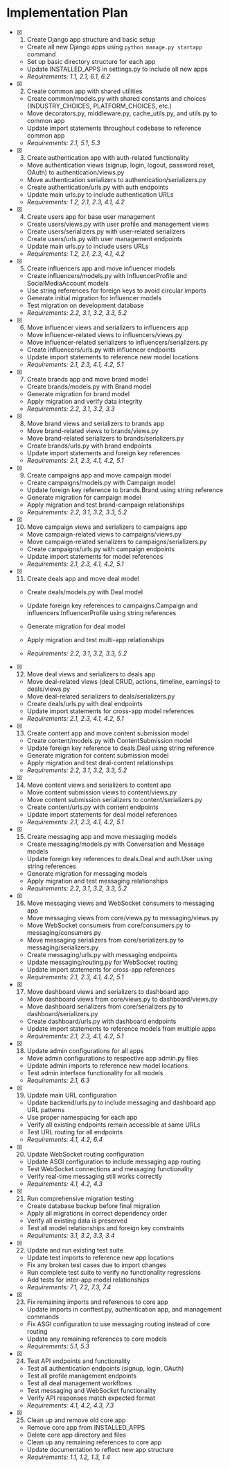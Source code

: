 # Implementation Plan

- [x] 1. Create Django app structure and basic setup

  - Create all new Django apps using `python manage.py startapp` command
  - Set up basic directory structure for each app
  - Update INSTALLED_APPS in settings.py to include all new apps
  - _Requirements: 1.1, 2.1, 6.1, 6.2_

- [x] 2. Create common app with shared utilities

  - Create common/models.py with shared constants and choices (INDUSTRY_CHOICES, PLATFORM_CHOICES, etc.)
  - Move decorators.py, middleware.py, cache_utils.py, and utils.py to common app
  - Update import statements throughout codebase to reference common app
  - _Requirements: 2.1, 5.1, 5.3_

- [x] 3. Create authentication app with auth-related functionality

  - Move authentication views (signup, login, logout, password reset, OAuth) to authentication/views.py
  - Move authentication serializers to authentication/serializers.py
  - Create authentication/urls.py with auth endpoints
  - Update main urls.py to include authentication URLs
  - _Requirements: 1.2, 2.1, 2.3, 4.1, 4.2_

- [x] 4. Create users app for base user management

  - Create users/views.py with user profile and management views
  - Create users/serializers.py with user-related serializers
  - Create users/urls.py with user management endpoints
  - Update main urls.py to include users URLs
  - _Requirements: 1.2, 2.1, 2.3, 4.1, 4.2_

- [x] 5. Create influencers app and move influencer models

  - Create influencers/models.py with InfluencerProfile and SocialMediaAccount models
  - Use string references for foreign keys to avoid circular imports
  - Generate initial migration for influencer models
  - Test migration on development database
  - _Requirements: 2.2, 3.1, 3.2, 3.3, 5.2_

- [x] 6. Move influencer views and serializers to influencers app

  - Move influencer-related views to influencers/views.py
  - Move influencer-related serializers to influencers/serializers.py
  - Create influencers/urls.py with influencer endpoints
  - Update import statements to reference new model locations
  - _Requirements: 2.1, 2.3, 4.1, 4.2, 5.1_

- [x] 7. Create brands app and move brand model

  - Create brands/models.py with Brand model
  - Generate migration for brand model
  - Apply migration and verify data integrity
  - _Requirements: 2.2, 3.1, 3.2, 3.3_

- [x] 8. Move brand views and serializers to brands app

  - Move brand-related views to brands/views.py
  - Move brand-related serializers to brands/serializers.py
  - Create brands/urls.py with brand endpoints
  - Update import statements and foreign key references
  - _Requirements: 2.1, 2.3, 4.1, 4.2, 5.1_

- [x] 9. Create campaigns app and move campaign model

  - Create campaigns/models.py with Campaign model
  - Update foreign key reference to brands.Brand using string reference
  - Generate migration for campaign model
  - Apply migration and test brand-campaign relationships
  - _Requirements: 2.2, 3.1, 3.2, 3.3, 5.2_

- [x] 10. Move campaign views and serializers to campaigns app

  - Move campaign-related views to campaigns/views.py
  - Move campaign-related serializers to campaigns/serializers.py
  - Create campaigns/urls.py with campaign endpoints
  - Update import statements for model references
  - _Requirements: 2.1, 2.3, 4.1, 4.2, 5.1_

- [x] 11. Create deals app and move deal model

  - Create deals/models.py with Deal model
  - Update foreign key references to campaigns.Campaign and influencers.InfluencerProfile using string references
  - Generate migration for deal model
  - Apply migration and test multi-app relationships

  - _Requirements: 2.2, 3.1, 3.2, 3.3, 5.2_

- [x] 12. Move deal views and serializers to deals app

  - Move deal-related views (deal CRUD, actions, timeline, earnings) to deals/views.py
  - Move deal-related serializers to deals/serializers.py
  - Create deals/urls.py with deal endpoints
  - Update import statements for cross-app model references
  - _Requirements: 2.1, 2.3, 4.1, 4.2, 5.1_

- [x] 13. Create content app and move content submission model

  - Create content/models.py with ContentSubmission model
  - Update foreign key reference to deals.Deal using string reference
  - Generate migration for content submission model
  - Apply migration and test deal-content relationships
  - _Requirements: 2.2, 3.1, 3.2, 3.3, 5.2_

- [x] 14. Move content views and serializers to content app

  - Move content submission views to content/views.py
  - Move content submission serializers to content/serializers.py
  - Create content/urls.py with content endpoints
  - Update import statements for deal model references
  - _Requirements: 2.1, 2.3, 4.1, 4.2, 5.1_

- [x] 15. Create messaging app and move messaging models

  - Create messaging/models.py with Conversation and Message models
  - Update foreign key references to deals.Deal and auth.User using string references
  - Generate migration for messaging models
  - Apply migration and test messaging relationships
  - _Requirements: 2.2, 3.1, 3.2, 3.3, 5.2_

- [x] 16. Move messaging views and WebSocket consumers to messaging app

  - Move messaging views from core/views.py to messaging/views.py
  - Move WebSocket consumers from core/consumers.py to messaging/consumers.py
  - Move messaging serializers from core/serializers.py to messaging/serializers.py
  - Create messaging/urls.py with messaging endpoints
  - Update messaging/routing.py for WebSocket routing
  - Update import statements for cross-app references
  - _Requirements: 2.1, 2.3, 4.1, 4.2, 5.1_

- [x] 17. Move dashboard views and serializers to dashboard app

  - Move dashboard views from core/views.py to dashboard/views.py
  - Move dashboard serializers from core/serializers.py to dashboard/serializers.py
  - Create dashboard/urls.py with dashboard endpoints
  - Update import statements to reference models from multiple apps
  - _Requirements: 2.1, 2.3, 4.1, 4.2, 5.1_

- [x] 18. Update admin configurations for all apps

  - Move admin configurations to respective app admin.py files
  - Update admin imports to reference new model locations
  - Test admin interface functionality for all models
  - _Requirements: 2.1, 6.3_

- [x] 19. Update main URL configuration

  - Update backend/urls.py to include messaging and dashboard app URL patterns
  - Use proper namespacing for each app
  - Verify all existing endpoints remain accessible at same URLs
  - Test URL routing for all endpoints
  - _Requirements: 4.1, 4.2, 6.4_

- [x] 20. Update WebSocket routing configuration

  - Update ASGI configuration to include messaging app routing
  - Test WebSocket connections and messaging functionality
  - Verify real-time messaging still works correctly
  - _Requirements: 4.1, 4.2, 4.3_

- [x] 21. Run comprehensive migration testing

  - Create database backup before final migration
  - Apply all migrations in correct dependency order
  - Verify all existing data is preserved
  - Test all model relationships and foreign key constraints
  - _Requirements: 3.1, 3.2, 3.3, 3.4_

- [x] 22. Update and run existing test suite

  - Update test imports to reference new app locations
  - Fix any broken test cases due to import changes
  - Run complete test suite to verify no functionality regressions
  - Add tests for inter-app model relationships
  - _Requirements: 7.1, 7.2, 7.3, 7.4_

- [x] 23. Fix remaining imports and references to core app

  - Update imports in conftest.py, authentication app, and management commands
  - Fix ASGI configuration to use messaging routing instead of core routing
  - Update any remaining references to core models
  - _Requirements: 5.1, 5.3_

- [x] 24. Test API endpoints and functionality

  - Test all authentication endpoints (signup, login, OAuth)
  - Test all profile management endpoints
  - Test all deal management workflows
  - Test messaging and WebSocket functionality
  - Verify API responses match expected format
  - _Requirements: 4.1, 4.2, 4.3, 7.3_

- [x] 25. Clean up and remove old core app
  - Remove core app from INSTALLED_APPS
  - Delete core app directory and files
  - Clean up any remaining references to core app
  - Update documentation to reflect new app structure
  - _Requirements: 1.1, 1.2, 1.3, 1.4_
